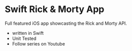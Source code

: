 # Swift Rick & Morty App

Full featured iOS app showcasting the Rick and Morty API.

- written in Swift
- Unit Tested
- Follow series on Youtube
